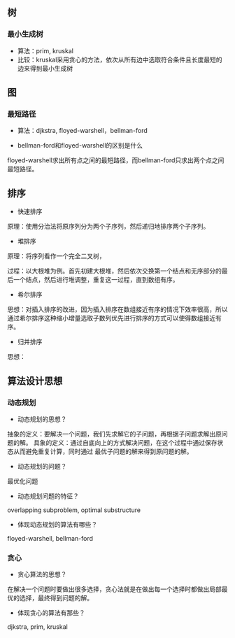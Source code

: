 ## 树

### 最小生成树

+ 算法：prim, kruskal
+ 比较：kruskal采用贪心的方法，依次从所有边中选取符合条件且长度最短的边来得到最小生成树

## 图

### 最短路径

+ 算法：djkstra, floyed-warshell，bellman-ford

+ bellman-ford和floyed-warshell的区别是什么

floyed-warshell求出所有点之间的最短路径，而bellman-ford只求出两个点之间最短路径。

## 排序

+ 快速排序

原理：使用分治法将原序列分为两个子序列，然后递归地排序两个子序列。

+ 堆排序

原理：将序列看作一个完全二叉树，

过程：以大根堆为例。首先初建大根堆，然后依次交换第一个结点和无序部分的最后一个结点，然后进行堆调整，重复这一过程，直到数组有序。

+ 希尔排序

思想：对插入排序的改进，因为插入排序在数组接近有序的情况下效率很高，所以通过希尔排序这种缩小增量选取子数列优先进行排序的方式可以使得数组接近有序。

+ 归并排序

思想：

## 算法设计思想

### 动态规划

+ 动态规划的思想？

抽象的定义：要解决一个问题，我们先求解它的子问题，再根据子问题求解出原问题的解。
具象的定义：通过自底向上的方式解决问题，在这个过程中通过保存状态从而避免重复计算，同时通过
最优子问题的解来得到原问题的解。

+ 动态规划的问题？

最优化问题

+ 动态规划问题的特征？

overlapping subproblem, optimal substructure

+ 体现动态规划的算法有哪些？

floyed-warshell, bellman-ford

### 贪心

+ 贪心算法的思想？

在解决一个问题时要做出很多选择，贪心法就是在做出每一个选择时都做出局部最优的选择，最终得到问题的解。

+ 体现贪心的算法有那些？

djkstra, prim, kruskal
